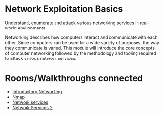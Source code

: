 # Network Exploitation Basics
Understand, enumerate and attack various networking services in real-world environments.

Networking describes how computers interact and communicate with each other. Since computers can be used for a wide variety of purposes, the way they communicate is varied. This module will introduce the core concepts of computer networking followed by the methodology and tooling required to attack various network services.

# Rooms/Walkthroughs connected
- [Introductory Networking](../WalkThrough/IntroductoryNetworking) 
- [Nmap](../WalkThroughs/Nmap) 
- [Network services](../WalkThroughs/Network_Services) 
- [Network Services 2](../WalkThroughs/Network_Services-02)
